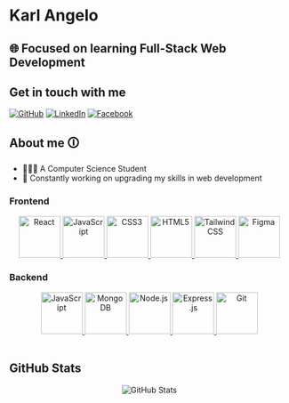 # Karl Angelo

## 🌐 Focused on learning Full-Stack Web Development

## Get in touch with me

[![GitHub](https://img.shields.io/badge/github-%2324292e.svg?&style=for-the-badge&logo=github&logoColor=white)](https://github.com/KarlAngeloFlores)
[![LinkedIn](https://img.shields.io/badge/linkedin-%231E77B5.svg?&style=for-the-badge&logo=linkedin&logoColor=white)](https://www.linkedin.com/in/karl-angelo-flores-1b5539274/)
[![Facebook](https://img.shields.io/badge/facebook-%232E87FB.svg?&style=for-the-badge&logo=facebook&logoColor=white)](https://www.facebook.com/setbooo/)

## About me 🛈
- 👨🏻‍💻 A Computer Science Student
- 🌱 Constantly working on upgrading my skills in web development

### Frontend
<div align="center">
    <a href="https://reactjs.org/" target="_blank">
        <img src="https://profilinator.rishav.dev/skills-assets/react-original-wordmark.svg" alt="React" height="75" />
    </a>  
    <a href="https://www.javascript.com/" target="_blank">
        <img src="https://profilinator.rishav.dev/skills-assets/javascript-original.svg" alt="JavaScript" height="75" />
    </a>  
    <a href="https://www.w3schools.com/css/" target="_blank">
        <img src="https://profilinator.rishav.dev/skills-assets/css3-original-wordmark.svg" alt="CSS3" height="75" />
    </a>  
    <a href="https://en.wikipedia.org/wiki/HTML5" target="_blank">
        <img src="https://profilinator.rishav.dev/skills-assets/html5-original-wordmark.svg" alt="HTML5" height="75" />
    </a>  
    <a href="https://www.tailwindcss.com/" target="_blank">
        <img src="https://profilinator.rishav.dev/skills-assets/tailwindcss.svg" alt="Tailwind CSS" height="75" />
    </a>  
    <a href="https://www.figma.com/" target="_blank">
        <img src="https://profilinator.rishav.dev/skills-assets/figma-icon.svg" alt="Figma" height="75" />
    </a>  
</div>

### Backend
<div align="center">
    <a href="https://www.javascript.com/" target="_blank">
        <img src="https://profilinator.rishav.dev/skills-assets/javascript-original.svg" alt="JavaScript" height="75" />
    </a>  
    <a href="https://www.mongodb.com/" target="_blank">
        <img src="https://profilinator.rishav.dev/skills-assets/mongodb-original-wordmark.svg" alt="MongoDB" height="75" />
    </a>  
    <a href="https://nodejs.org/" target="_blank">
        <img src="https://profilinator.rishav.dev/skills-assets/nodejs-original-wordmark.svg" alt="Node.js" height="75" />
    </a>  
    <a href="https://expressjs.com/" target="_blank">
        <img src="https://profilinator.rishav.dev/skills-assets/express-original-wordmark.svg" alt="Express.js" height="75" />
    </a>  
    <a href="https://github.com/" target="_blank">
        <img src="https://profilinator.rishav.dev/skills-assets/git-scm-icon.svg" alt="Git" height="75" />
    </a>  
</div>


<br/>

## GitHub Stats
<div align="center">
    <img src="https://github-readme-stats.vercel.app/api?username=KarlAngeloFlores&show_icons=true&count_private=true&hide_border=true" alt="GitHub Stats" />
</div>
